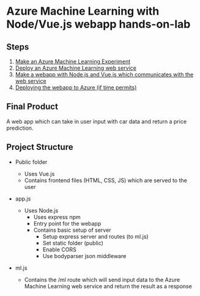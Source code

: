 # Azure Machine Learning with Node/Vue.js webapp hands-on-lab

## Steps

1. [Make an Azure Machine Learning Experiment](STEP1.md)
2. [Deploy an Azure Machine Learning web service](STEP2.md)
3. [Make a webapp with Node.js and Vue.js which communicates with the web service](STEP3.md)
4. [Deploying the webapp to Azure (if time permits)](STEP4.md)

## Final Product

A web app which can take in user input with car data and return a price prediction.



## Project Structure

- Public folder
	- Uses Vue.js
  - Contains frontend files (HTML, CSS, JS) which are served to the user

- app.js
  - Uses Node.js
	- Uses express npm
	- Entry point for the webapp
	- Contains basic setup of server
	  - Setup express server and routes (to ml.js)
	  - Set static folder (public)
	  - Enable CORS
	  - Use bodyparser json middleware

- ml.js
  - Contains the /ml route which will send input data to the Azure Machine Learning web service and return the result as a response
